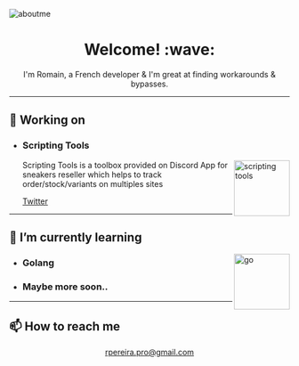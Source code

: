 ![aboutme](https://cdn.discordapp.com/attachments/808528452000808990/1120049689950163055/carbon.png)

<h1 align='center'> Welcome! :wave:</h1>
<p align='center'>
I'm Romain, a French developer & I'm great at finding workarounds & bypasses.
</p>

---

## 🔭 Working on
<ul>
  <li>
    <h3><b>Scripting Tools</b></h3>
    <img width="100" align='right' alt="scripting tools" src="https://cdn.discordapp.com/attachments/808528452000808990/1120323055181385768/ZKOhewTD_400x400.png">
    <p> Scripting Tools is a toolbox provided on Discord App for sneakers reseller which helps to track order/stock/variants on multiples sites </p>
    <a href="https://twitter.com/scriptingtool">Twitter</a>
    <a href=""></a>
    <a href=""></a>
  </li>
</ul> 

--- 

## 🌱 I’m currently learning
<img width="100" align='right' alt="go" src="https://cdn.discordapp.com/attachments/808528452000808990/1120324323312422963/Go-Logo_Blue.png">
<ul>  <li>
    <h3><b>Golang</b></h3>
  </li>
  <li>
    <h3><b>Maybe more soon..</b></h3>
  </li>
</ul> 

--- 

## 📫 How to reach me
<p align='center'>
  <a href="mailto:rpereira.pro@gmail.com">rpereira.pro@gmail.com</a>
</p>
<!--
**romsdaplug/romain** is a ✨ _special_ ✨ repository because its `README.md` (this file) appears on your GitHub profile.



Here are some ideas to get you started:

- 🔭 I’m currently working on ...
- 🌱 I’m currently learning ...
- 👯 I’m looking to collaborate on ...
- 🤔 I’m looking for help with ...
- 💬 Ask me about ...
- 📫 How to reach me: ...
- 😄 Pronouns: ...
- ⚡ Fun fact: ...
-->
